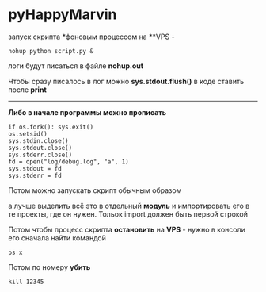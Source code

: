 # pyHappyMarvin

запуск скрипта *фоновым процессом на **VPS - 

    nohup python script.py &

логи будут писаться в файле **nohup.out**

Чтобы сразу писалось в лог можно **sys.stdout.flush()** в коде ставить после **print**

***
**Либо в начале программы можно прописать**

    if os.fork(): sys.exit()
    os.setsid()
    sys.stdin.close()
    sys.stdout.close()
    sys.stderr.close()
    fd = open("log/debug.log", "a", 1)
    sys.stdout = fd
    sys.stderr = fd

Потом можно запускать скрипт обычным образом

а лучше выделить всё это в отдельный **модуль** и импортировать его в те проекты, где он нужен. Тольок import должен быть первой строкой

Потом чтобы процесс скрипта **остановить** на **VPS** - нужно в консоли его сначала найти командой

    ps x
    
Потом по номеру **убить**

    kill 12345

